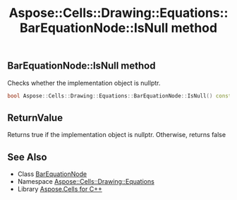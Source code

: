 ﻿---
title: Aspose::Cells::Drawing::Equations::BarEquationNode::IsNull method
linktitle: IsNull
second_title: Aspose.Cells for C++ API Reference
description: 'Aspose::Cells::Drawing::Equations::BarEquationNode::IsNull method. Checks whether the implementation object is nullptr in C++.'
type: docs
weight: 500
url: /cpp/aspose.cells.drawing.equations/barequationnode/isnull/
---
## BarEquationNode::IsNull method


Checks whether the implementation object is nullptr.

```cpp
bool Aspose::Cells::Drawing::Equations::BarEquationNode::IsNull() const
```


## ReturnValue

Returns true if the implementation object is nullptr. Otherwise, returns false

## See Also

* Class [BarEquationNode](../)
* Namespace [Aspose::Cells::Drawing::Equations](../../)
* Library [Aspose.Cells for C++](../../../)
